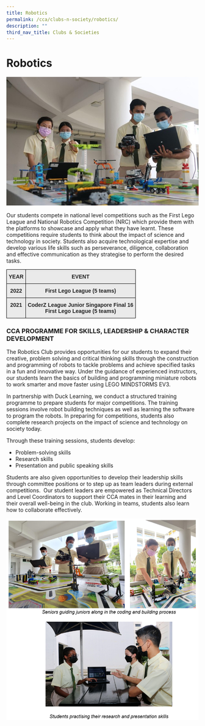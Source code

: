```yaml
---
title: Robotics
permalink: /cca/clubs-n-society/robotics/
description: ""
third_nav_title: Clubs & Societies
---
```

# **Robotics**

![](/images/Robotics1.jpg)

Our students compete in national level competitions such as the First Lego League and National Robotics Competition (NRC) which provide them with the platforms to showcase and apply what they have learnt. These competitions require students to think about the impact of science and technology in society. Students also acquire technological expertise and develop various life skills such as perseverance, diligence, collaboration and effective communication as they strategise to perform the desired tasks.





<table style="border-collapse:collapse;border-spacing:0" class="tg"><thead><tr><th style="background-color:#EAEAEA;border-color:#000000;border-style:solid;border-width:1px;color:#222;font-family:Arial, sans-serif;font-size:14px;font-weight:bold;overflow:hidden;padding:10px 5px;text-align:center;vertical-align:top;word-break:normal">YEAR</th><th style="background-color:#EAEAEA;border-color:#000000;border-style:solid;border-width:1px;color:#222;font-family:Arial, sans-serif;font-size:14px;font-weight:bold;overflow:hidden;padding:10px 5px;text-align:center;vertical-align:top;word-break:normal">EVENT</th></tr></thead><tbody><tr><td style="background-color:#EAEAEA;border-color:black;border-style:solid;border-width:1px;color:#222;font-family:Arial, sans-serif;font-size:14px;font-weight:bold;overflow:hidden;padding:10px 5px;text-align:center;vertical-align:top;word-break:normal">2022</td><td style="background-color:#EAEAEA;border-color:black;border-style:solid;border-width:1px;color:#222;font-family:Arial, sans-serif;font-size:14px;font-weight:bold;overflow:hidden;padding:10px 5px;text-align:center;vertical-align:top;word-break:normal">First Lego League (5 teams)</td></tr><tr><td style="background-color:#EAEAEA;border-color:black;border-style:solid;border-width:1px;color:#222;font-family:Arial, sans-serif;font-size:14px;font-weight:bold;overflow:hidden;padding:10px 5px;text-align:center;vertical-align:top;word-break:normal">2021</td><td style="background-color:#EAEAEA;border-color:black;border-style:solid;border-width:1px;color:#222;font-family:Arial, sans-serif;font-size:14px;font-weight:bold;overflow:hidden;padding:10px 5px;text-align:center;vertical-align:top;word-break:normal">CoderZ League Junior Singapore Final 16<br>First Lego League (5 teams)</td></tr></tbody></table>



### CCA PROGRAMME FOR SKILLS, LEADERSHIP &amp; CHARACTER DEVELOPMENT

The Robotics Club provides opportunities for our students to expand their creative, problem solving and critical thinking skills through the construction and programming of robots to tackle problems and achieve specified tasks in a fun and innovative way. Under the guidance of experienced instructors, our students learn the basics of building and programming miniature robots to work smarter and move faster using LEGO MINDSTORMS EV3.

  

In partnership with Duck Learning, we conduct a structured training programme to prepare students for major competitions. The training sessions involve robot building techniques as well as learning the software to program the robots.&nbsp;In preparing for competitions, students also complete research projects on the impact of science and technology on society today.

Through these training sessions, students develop:

*   Problem-solving skills&nbsp;
*   Research skills
*   Presentation and public speaking skills
   
Students are also given opportunities to develop their leadership skills through committee positions or to step up as team leaders during external competitions. &nbsp;Our student leaders are empowered as Technical Directors and Level Coordinators to support their CCA mates in their learning and their overall well-being in the club. Working in teams, students also learn how to collaborate effectively.


![](/images/Robotics2.png)